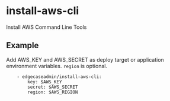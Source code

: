 install-aws-cli
===========================

Install AWS Command Line Tools


Example
--------

Add AWS_KEY and AWS_SECRET as deploy target or application environment variables.
`region` is optional.

```
    - edgecaseadmin/install-aws-cli:
        key: $AWS_KEY
        secret: $AWS_SECRET
        region: $AWS_REGION
```